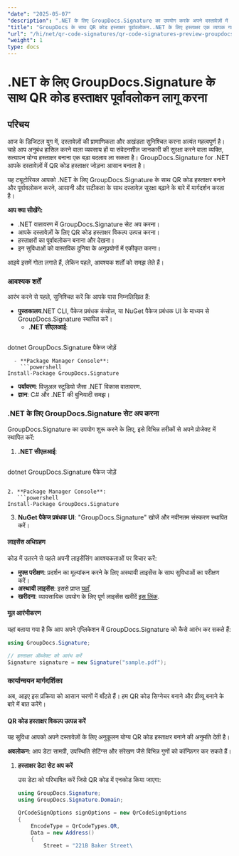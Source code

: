 ```yaml
---
"date": "2025-05-07"
"description": ".NET के लिए GroupDocs.Signature का उपयोग करके अपने दस्तावेज़ों में QR कोड हस्ताक्षर उत्पन्न और पूर्वावलोकन करना सीखें, सुरक्षा और प्रामाणिकता बढ़ाएं।"
"title": "GroupDocs के साथ QR कोड हस्ताक्षर पूर्वावलोकन..NET के लिए हस्ताक्षर एक व्यापक गाइड"
"url": "/hi/net/qr-code-signatures/qr-code-signatures-preview-groupdocs-signature-net/"
"weight": 1
type: docs
---
```

# .NET के लिए GroupDocs.Signature के साथ QR कोड हस्ताक्षर पूर्वावलोकन लागू करना

## परिचय

आज के डिजिटल युग में, दस्तावेज़ों की प्रामाणिकता और अखंडता सुनिश्चित करना अत्यंत महत्वपूर्ण है। चाहे आप अनुबंध हासिल करने वाला व्यवसाय हों या संवेदनशील जानकारी की सुरक्षा करने वाला व्यक्ति, सत्यापन योग्य हस्ताक्षर बनाना एक बड़ा बदलाव ला सकता है। GroupDocs.Signature for .NET आपके दस्तावेज़ों में QR कोड हस्ताक्षर जोड़ना आसान बनाता है।

यह ट्यूटोरियल आपको .NET के लिए GroupDocs.Signature के साथ QR कोड हस्ताक्षर बनाने और पूर्वावलोकन करने, आसानी और सटीकता के साथ दस्तावेज़ सुरक्षा बढ़ाने के बारे में मार्गदर्शन करता है।

**आप क्या सीखेंगे:**
- .NET वातावरण में GroupDocs.Signature सेट अप करना।
- आपके दस्तावेज़ों के लिए QR कोड हस्ताक्षर विकल्प उत्पन्न करना।
- हस्ताक्षरों का पूर्वावलोकन बनाना और देखना।
- इन सुविधाओं को वास्तविक दुनिया के अनुप्रयोगों में एकीकृत करना।

आइये इसमें गोता लगाते हैं, लेकिन पहले, आवश्यक शर्तों को समझ लेते हैं।

### आवश्यक शर्तें

आरंभ करने से पहले, सुनिश्चित करें कि आपके पास निम्नलिखित हैं:
- **पुस्तकालय**.NET CLI, पैकेज प्रबंधक कंसोल, या NuGet पैकेज प्रबंधक UI के माध्यम से GroupDocs.Signature स्थापित करें।
  - **.NET सीएलआई**:
    ```shell
dotnet GroupDocs.Signature पैकेज जोड़ें
```
  - **Package Manager Console**:
    ```powershell
Install-Package GroupDocs.Signature
```
- **पर्यावरण**: विजुअल स्टूडियो जैसा .NET विकास वातावरण.
- **ज्ञान**: C# और .NET की बुनियादी समझ।

### .NET के लिए GroupDocs.Signature सेट अप करना

GroupDocs.Signature का उपयोग शुरू करने के लिए, इसे विभिन्न तरीकों से अपने प्रोजेक्ट में स्थापित करें:

1. **.NET सीएलआई**:
   ```shell
dotnet GroupDocs.Signature पैकेज जोड़ें
```

2. **Package Manager Console**:
   ```powershell
Install-Package GroupDocs.Signature
```

3. **NuGet पैकेज प्रबंधक UI**: "GroupDocs.Signature" खोजें और नवीनतम संस्करण स्थापित करें।

#### लाइसेंस अधिग्रहण

कोड में उतरने से पहले अपनी लाइसेंसिंग आवश्यकताओं पर विचार करें:
- **मुफ्त परीक्षण**: प्रदर्शन का मूल्यांकन करने के लिए अस्थायी लाइसेंस के साथ सुविधाओं का परीक्षण करें।
- **अस्थायी लाइसेंस**: इससे प्राप्त [यहाँ](https://purchase.groupdocs.com/temporary-license/).
- **खरीदना**: व्यावसायिक उपयोग के लिए पूर्ण लाइसेंस खरीदें [इस लिंक](https://purchase.groupdocs.com/buy).

#### मूल आरंभीकरण

यहां बताया गया है कि आप अपने एप्लिकेशन में GroupDocs.Signature को कैसे आरंभ कर सकते हैं:

```csharp
using GroupDocs.Signature;

// हस्ताक्षर ऑब्जेक्ट को आरंभ करें
Signature signature = new Signature("sample.pdf");
```

### कार्यान्वयन मार्गदर्शिका

अब, आइए इस प्रक्रिया को आसान चरणों में बाँटते हैं। हम QR कोड सिग्नेचर बनाने और प्रीव्यू बनाने के बारे में बात करेंगे।

#### QR कोड हस्ताक्षर विकल्प उत्पन्न करें

यह सुविधा आपको अपने दस्तावेज़ों के लिए अनुकूलन योग्य QR कोड हस्ताक्षर बनाने की अनुमति देती है।

**अवलोकन**: आप डेटा सामग्री, उपस्थिति सेटिंग्स और संरेखण जैसे विभिन्न गुणों को कॉन्फ़िगर कर सकते हैं।

1. **हस्ताक्षर डेटा सेट अप करें**
   
   उस डेटा को परिभाषित करें जिसे QR कोड में एनकोड किया जाएगा:
   
   ```csharp
   using GroupDocs.Signature;
   using GroupDocs.Signature.Domain;

   QrCodeSignOptions signOptions = new QrCodeSignOptions
   {
       EncodeType = QrCodeTypes.QR,
       Data = new Address()
       {
           Street = "221B Baker Street\